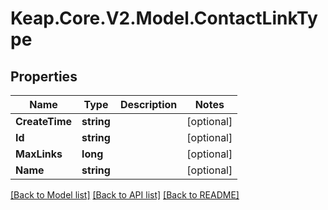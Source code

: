 # Keap.Core.V2.Model.ContactLinkType

## Properties

Name | Type | Description | Notes
------------ | ------------- | ------------- | -------------
**CreateTime** | **string** |  | [optional] 
**Id** | **string** |  | [optional] 
**MaxLinks** | **long** |  | [optional] 
**Name** | **string** |  | [optional] 

[[Back to Model list]](../README.md#documentation-for-models) [[Back to API list]](../README.md#documentation-for-api-endpoints) [[Back to README]](../README.md)


